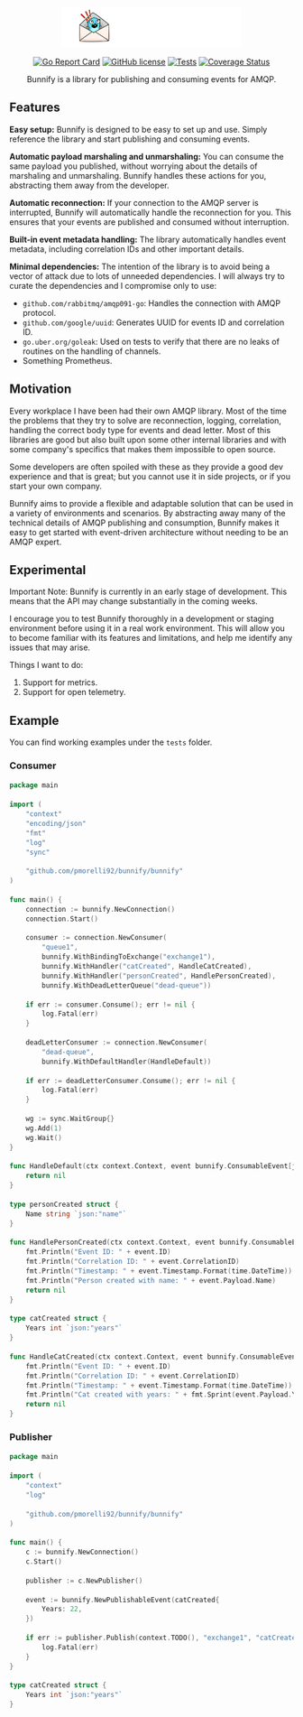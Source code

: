 <p align="center">
    <img src="logo.png" width="320px">
</p>

<div align="center">

[![Go Report Card](https://goreportcard.com/badge/github.com/pmorelli92/bunnify)](https://goreportcard.com/report/github.com/pmorelli92/bunnify)
[![GitHub license](https://img.shields.io/github/license/pmorelli92/bunnify)](LICENSE)
[![Tests](https://github.com/pmorelli92/bunnify/actions/workflows/main.yaml/badge.svg?branch=main)](https://github.com/pmorelli92/bunnify/actions/workflows/main.yaml)
[![Coverage Status](https://coveralls.io/repos/github/pmorelli92/bunnify/badge.svg?branch=main&kill_cache=1)](https://coveralls.io/github/pmorelli92/bunnify?branch=main)

Bunnify is a library for publishing and consuming events for AMQP.

</div>

## Features

**Easy setup:** Bunnify is designed to be easy to set up and use. Simply reference the library and start publishing and consuming events.

**Automatic payload marshaling and unmarshaling:** You can consume the same payload you published, without worrying about the details of marshaling and unmarshaling. Bunnify handles these actions for you, abstracting them away from the developer.

**Automatic reconnection:** If your connection to the AMQP server is interrupted, Bunnify will automatically handle the reconnection for you. This ensures that your events are published and consumed without interruption.

**Built-in event metadata handling:** The library automatically handles event metadata, including correlation IDs and other important details.

**Minimal dependencies:** The intention of the library is to avoid being a vector of attack due to lots of unneeded dependencies. I will always try to curate the dependencies and I compromise only to use:

- `github.com/rabbitmq/amqp091-go`: Handles the connection with AMQP protocol.
- `github.com/google/uuid`: Generates UUID for events ID and correlation ID.
- `go.uber.org/goleak`: Used on tests to verify that there are no leaks of routines on the handling of channels.
- Something Prometheus.

## Motivation

Every workplace I have been had their own AMQP library. Most of the time the problems that they try to solve are reconnection, logging, correlation, handling the correct body type for events and dead letter. Most of this libraries are good but also built upon some other internal libraries and with some company's specifics that makes them impossible to open source.

Some developers are often spoiled with these as they provide a good dev experience and that is great; but you cannot use it in side projects, or if you start your own company.

Bunnify aims to provide a flexible and adaptable solution that can be used in a variety of environments and scenarios. By abstracting away many of the technical details of AMQP publishing and consumption, Bunnify makes it easy to get started with event-driven architecture without needing to be an AMQP expert.

## Experimental

Important Note: Bunnify is currently in an early stage of development. This means that the API may change substantially in the coming weeks.

I encourage you to test Bunnify thoroughly in a development or staging environment before using it in a real work environment. This will allow you to become familiar with its features and limitations, and help me identify any issues that may arise.

Things I want to do:

1. Support for metrics.
2. Support for open telemetry.

## Example

You can find working examples under the `tests` folder.

### Consumer

```go
package main

import (
	"context"
	"encoding/json"
	"fmt"
	"log"
	"sync"

	"github.com/pmorelli92/bunnify/bunnify"
)

func main() {
	connection := bunnify.NewConnection()
	connection.Start()

	consumer := connection.NewConsumer(
		"queue1",
		bunnify.WithBindingToExchange("exchange1"),
		bunnify.WithHandler("catCreated", HandleCatCreated),
		bunnify.WithHandler("personCreated", HandlePersonCreated),
		bunnify.WithDeadLetterQueue("dead-queue"))

	if err := consumer.Consume(); err != nil {
		log.Fatal(err)
	}

	deadLetterConsumer := connection.NewConsumer(
		"dead-queue",
		bunnify.WithDefaultHandler(HandleDefault))

	if err := deadLetterConsumer.Consume(); err != nil {
		log.Fatal(err)
	}

	wg := sync.WaitGroup{}
	wg.Add(1)
	wg.Wait()
}

func HandleDefault(ctx context.Context, event bunnify.ConsumableEvent[json.RawMessage]) error {
	return nil
}

type personCreated struct {
	Name string `json:"name"`
}

func HandlePersonCreated(ctx context.Context, event bunnify.ConsumableEvent[personCreated]) error {
	fmt.Println("Event ID: " + event.ID)
	fmt.Println("Correlation ID: " + event.CorrelationID)
	fmt.Println("Timestamp: " + event.Timestamp.Format(time.DateTime))
	fmt.Println("Person created with name: " + event.Payload.Name)
	return nil
}

type catCreated struct {
	Years int `json:"years"`
}

func HandleCatCreated(ctx context.Context, event bunnify.ConsumableEvent[catCreated]) error {
	fmt.Println("Event ID: " + event.ID)
	fmt.Println("Correlation ID: " + event.CorrelationID)
	fmt.Println("Timestamp: " + event.Timestamp.Format(time.DateTime))
	fmt.Println("Cat created with years: " + fmt.Sprint(event.Payload.Years))
	return nil
}
```

### Publisher

```go
package main

import (
	"context"
	"log"

	"github.com/pmorelli92/bunnify/bunnify"
)

func main() {
	c := bunnify.NewConnection()
	c.Start()

	publisher := c.NewPublisher()

	event := bunnify.NewPublishableEvent(catCreated{
		Years: 22,
	})

	if err := publisher.Publish(context.TODO(), "exchange1", "catCreated", event); err != nil {
		log.Fatal(err)
	}
}

type catCreated struct {
	Years int `json:"years"`
}
```
